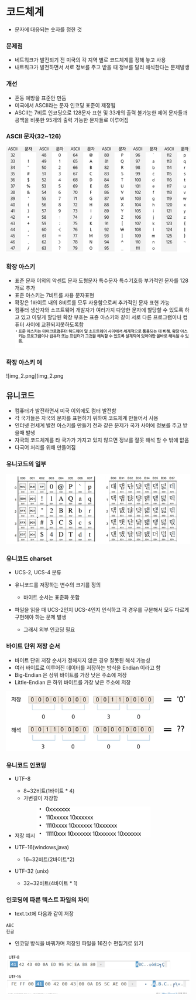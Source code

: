 # 코드체계

- 문자에 대응되는 숫자를 정한 것

### 문제점
- 네트워크가 발전되기 전 미국의 각 지역 별로 코드체계를 정해 놓고 사용
- 내트워크가 발전하면서 서로 정보를 주고 받을 때 정보를 달리 해석한다는 문제발생

### 개선
- 혼동 예방을 표준안 만듬
- 미국에서 ASCII라는 문자 인코딩 표준이 제정됨
- ASCII는 7비트 인코딩으로 128문자 표현 및 33개의 출력 불가능한 제어 문자들과 공백을 비롯한 95개의 출력 가능한 문자들로 이루어짐

### ASCII 문자(32~126)
![img.png](img/img.png)

### 확장 아스키
- 표준 문자 이외의 악센트 문자 도형문자 특수문자 특수기호등 부가적인 문자를 128개로 추가
- 표준 아스키는 7비트를 사용 문자표현 
- 확장은 1바이트 내의 8비트를 모두 사용함으로써 추가적인 문자 표현 가능
- 컴퓨터 생산자와 소프트웨어 개발자가 여러가지 다양한 문자에 할당할 수 있도록 하고 있고 이렇게 할당된 확장 부호는 표쥰 아스키와 같이 서로 다른 프로그램이나 컴퓨터 사이에 교환되지못하도록함
![img_1.png](img/img_1.png)
  
### 확장 아스키 예
![img_2.png](img_2.png

## 유니코드
- 컴퓨터가 발전하면서 미국 이외에도 컴터 발전함
- 각 국가들은 자국의 문자를 표현하기 위하여 코드체계 만들어서 사용
- 인터넷 전세계 발전 아스키를 만들기 전과 같은 문제가 국가 사이에 정보를 주고 받을때 발생
- 자국의 코드체계를 타 국가가 가지고 있지 않으면 정보를 잘못 해석 할 수 밖에 없음
- 다국어 처리를 위해 만들어짐

### 유니코드의 일부
![img_3.png](img/img_3.png)

### 유니코드 charset
- UCS-2, UCS-4 분류
- 유니코드를 저장하는 변수의 크기를 정의
    - 바이트 순서는 표준화 못함
    
- 파일을 읽을 때 UCS-2인지 UCS-4인지 인식하고 각 경우를 구분해서 모두 다르게 구현해야 하는 문제 발생
    - 그래서 외부 인코딩 필요
    
### 바이트 단위 저장 순서
- 바이트 단위 저장 순서가 정해지지 않은 경우 잘못된 해석 가능성
- 여러 바이트로 이루어진 데이터를 저장하는 방식을 Endian 이라고 함
- Big-Endian 은 상위 바이트를 가장 낮은 주소에 저장
- Little-Endian 은 하위 바이트를 가장 낮은 주소에 저장

![img_4.png](img/img_4.png)

### 유니코드 인코딩
- UTF-8
    - 8~32비트(1바이트 * 4)
    - 가변길이 저장함
    
- 저장 예시
![img_5.png](img/img_5.png)
  

    
- UTF-16(windows,java)
    - 16~32비트(2바이트*2)
    
- UTF-32 (unix)
    - 32~32비트(4바이트 * 1)
    
### 인코딩에 따른 텍스트 파일의 차이
- text.txt에 다음과 같이 저장
```text
ABC
한글
```
- 인코딩 방식을 바꿔가며 저장된 파일을 16진수 편집기로 읽기

![img_6.png](img/img_6.png)